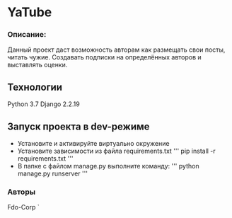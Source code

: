 # YaTube
### Описание:
Данный проект даст возможность авторам как размещать 
свои посты, читать чужие. Создавать подписки на 
определённых авторов и выставлять оценки.  
## Технологии
Python 3.7
Django 2.2.19
## Запуск проекта в dev-режиме
- Установите и активируйте виртуально окружение
- Установите зависимости из файла requirements.txt
'''
pip install -r requirements.txt
'''
- В папке с файлом manage.py выполните команду:
'''
python manage.py runserver
'''
### Авторы
Fdo-Corp
`